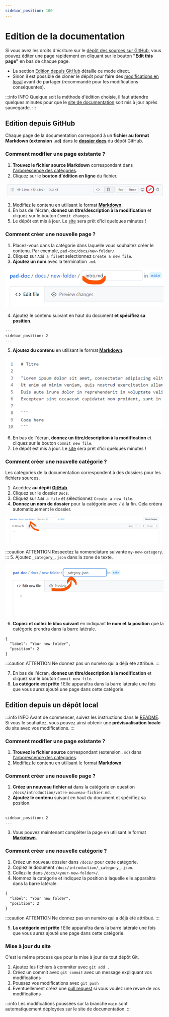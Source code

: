 ```yaml
---
sidebar_position: 100
---
```

# Edition de la documentation

Si vous avez les droits d'écriture sur le [dépôt des sources sur GitHub](https://github.com/e-PSHAD/pad-doc), vous pouvez éditer une page rapidement en cliquant sur le bouton **"Edit this page"** en bas de chaque page.

- La section [Edition depuis GitHub](#edition-depuis-github) détaille ce mode direct.
- Sinon il est possible de cloner le dépôt pour faire des [modifications en local](#edition-depuis-un-dépôt-local) avant de partager (recommandé pour les modifications conséquentes).

:::info INFO
Quelque soit la méthode d'édition choisie, il faut attendre quelques minutes pour que le [site de documentation](https://e-pshad.github.io/pad-doc/) soit mis à jour après sauvegarde.
:::

## Edition depuis GitHub

Chaque page de la documentation correspond à un **fichier au format Markdown (extension `.md`)** dans le **[dossier docs](https://github.com/e-PSHAD/pad-doc/tree/main/docs)** du dépôt GitHub.

### Comment modifier une page existante ?

1. **Trouvez le fichier source Markdown** correspondant dans [l'arborescence des catégories](https://github.com/e-PSHAD/pad-doc/tree/main/docs).
2. Cliquez sur le **bouton d'édition en ligne** du fichier.

![Edition page sous GitHub](/img/tutorial-how-to-collaborate/github-edit-button.png)

3. Modifiez le contenu en utilisant le format **[Markdown](https://docusaurus.io/docs/next/markdown-features)**.
6. En bas de l'écran, **donnez un titre/description à la modification** et cliquez sur le bouton `Commit changes`.
7. Le dépôt est mis à jour. Le [site](https://e-pshad.github.io/pad-doc/) sera prêt d'ici quelques minutes !

### Comment créer une nouvelle page ?

1. Placez-vous dans la catégorie dans laquelle vous souhaitez créer le contenu. Par exemple, `pad-doc/docs/new-folder/`.
2. Cliquez sur `Add a file`et selectionnez `Create a new file`.
3. **Ajoutez un nom** avec la termination `.md`.

![docs](/img/tutorial-how-to-collaborate/intro-md.png)

4. Ajoutez le contenu suivant en haut du document **et spécifiez sa position**.
```
---
sidebar_position: 2
---
```
5. **Ajoutez du contenu** en utilisant le format **[Markdown](https://docusaurus.io/docs/next/markdown-features)**.

![docs](/img/tutorial-how-to-collaborate/create-content.png)


6. En bas de l'écran, **donnez un titre/description à la modification** et cliquez sur le bouton `Commit new file`.
7. Le dépôt est mis à jour. Le [site](https://e-pshad.github.io/pad-doc/) sera prêt d'ici quelques minutes !


### Comment créer une nouvelle catégorie ?

Les catégories de la documentation correspondent à des dossiers pour les fichiers sources.

1. Accédez **au dépôt [GitHub](https://github.com/e-PSHAD/pad-doc)**.
2. Cliquez sur le dossier `Docs`.
3. Cliquez sur `Add a file` et sélectionnez `Create a new file`.
4. **Donnez un nom de dossier** pour la catégorie avec `/` à la fin. Cela créera automatiquement le dossier.

![docs](/img/tutorial-how-to-collaborate/automatique-creation.png)

:::caution ATTENTION
Respectez la nomenclature suivante `my-new-category`.
:::
5. Ajoutez `_category_.json` dans la zone de texte.

![docs](/img/tutorial-how-to-collaborate/category-json.png)

6. **Copiez et collez le bloc suivant** en indiquant **le nom et la position** que la catégorie prendra dans la barre latérale.
```
{
  "label": "Your new folder",
  "position": 2
}
```

:::caution ATTENTION
Ne donnez pas un numéro qui a déjà été attribué.
:::

7. En bas de l'écran, **donnez un titre/description à la modification** et cliquez sur le bouton `Commit new file`.
8. **La catégorie est prête !** Elle apparaîtra dans la barre latérale une fois que vous aurez ajouté une page dans cette catégorie.


## Edition depuis un dépôt local

:::info INFO
Avant de commencer, suivez les instructions dans le [README](https://github.com/e-PSHAD/pad-doc). Si vous le souhaitez, vous pouvez ainsi obtenir une **prévisualisation locale** du site avec vos modifications.
:::

### Comment modifier une page existante ?

1. **Trouvez le fichier source** correspondant (extension `.md`) dans [l'arborescence des catégories](https://github.com/e-PSHAD/pad-doc/tree/main/docs).
2. Modifiez le contenu en utilisant le format **[Markdown](https://docusaurus.io/docs/next/markdown-features)**.


### Comment créer une nouvelle page ?

1. **Créez un nouveau fichier `md`** dans la catégorie en question `/docs/introduction/votre-nouveau-fichier.md`.
2. **Ajoutez le contenu** suivant en haut du document et spécifiez sa position.
```
---
sidebar_position: 2
---
```
3. Vous pouvez maintenant compléter la page en utilisant le format **[Markdown](https://docusaurus.io/docs/next/markdown-features)**.

### Comment créer une nouvelle catégorie ?

1. Créez un nouveau dossier dans `/docs/` pour cette catégorie.
2. Copiez le document `/docs/introduction/_category_.json`.
3. Collez-le dans `/docs/<your-new-folder>/`.
4. Nommez la catégorie et indiquez la position à laquelle elle apparaîtra dans la barre latérale.
```
{
  "label": "Your new folder",
  "position": 2
}
```

:::caution ATTENTION
Ne donnez pas un numéro qui a déjà été attribué.
:::

5. **La catégorie est prête !** Elle apparaîtra dans la barre latérale une fois que vous aurez ajouté une page dans cette catégorie.

### Mise à jour du site
C'est le même process que pour la mise à jour de tout dépôt Git.

1. Ajoutez les fichiers à commiter avec `git add .`
2. Créez un commit avec `git commit` avec un message expliquant vos modifications
3. Poussez vos modifications avec `git push`
4. Eventuellement créez une [pull request](https://github.com/e-PSHAD/pad-doc/pulls) si vous voulez une revue de vos modifications

:::info
Les modifications poussées sur la branche `main` sont automatiquement déployées sur le site de documentation.
:::
